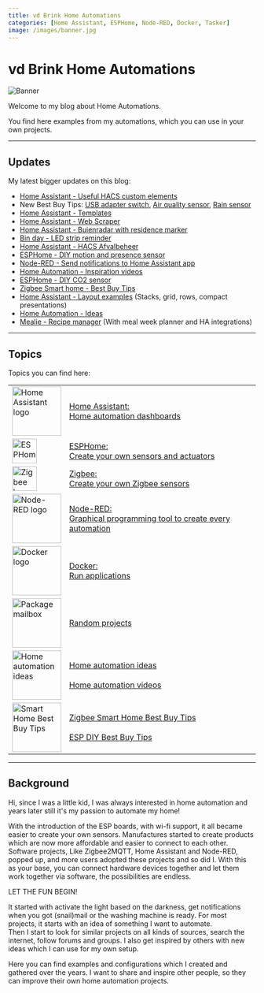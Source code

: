 ```yaml
---
title: vd Brink Home Automations
categories: [Home Assistant, ESPHome, Node-RED, Docker, Tasker]
image: /images/banner.jpg
---
```


# vd Brink Home Automations

![Banner](images/banner.jpg)

Welcome to my blog about Home Automations.

You find here examples from my automations, which you can use in your own projects.

---

## Updates

My latest bigger updates on this blog:

* [Home Assistant - Useful HACS custom elements](homeassistant/homeassistant_dashboard_hacs)
* New Best Buy Tips: [USB adapter switch](buy/smart_home_best_buy_tips#usb-adapter-switch), [Air quality sensor](buy/smart_home_best_buy_tips#air-quality-sensor), [Rain sensor](buy/smart_home_best_buy_tips#rain-sensor)
* [Home Assistant - Templates](homeassistant/homeassistant_templates)
* [Home Assistant - Web Scraper](homeassistant/homeassistant_web_scraper)
* [Home Assistant - Buienradar with residence marker](/homeassistant/homeassistant_dashboard_weather_nl#buienradar-with-residence-marker)
* [Bin day - LED strip reminder](projects/bin_day_led_strip_reminder)
* [Home Assistant - HACS Afvalbeheer](homeassistant/homeassistant_hacs_afvalbeheer)
* [ESPHome - DIY motion and presence sensor](esphome/microwave_radar_sensor_rcwl-0516) 
* [Node-RED - Send notifications to Home Assistant app](node-red/node-red_home-assistant_notifications)
* [Home Automation - Inspiration videos](ideas/home_automation_videos)
* [ESPHome - DIY CO2 sensor](esphome/co2_scd40)
* [Zigbee Smart home - Best Buy Tips](buy/smart_home_best_buy_tips)
* [Home Assistant - Layout examples](homeassistant/homeassistant_dashboard_layout) (Stacks, grid, rows, compact presentations)
* [Home Automation - Ideas](ideas/home_automation_ideas)
* [Mealie - Recipe manager](homeassistant/homeassistant_dashboard_mealie) (With meal week planner and HA integrations)

---

## Topics

Topics you can find here:

|                                                                                                                                          |                                                                                                                    | 
|------------------------------------------------------------------------------------------------------------------------------------------|--------------------------------------------------------------------------------------------------------------------|
| <a href="homeassistant/index"><img src="homeassistant/images/home_assistant_logo.png" alt="Home Assistant logo" height="100px"></a>      | [Home Assistant: <br>Home automation dashboards](homeassistant/index)                                              |
| <a href="esphome/index"><img src="esphome/images/esphome.png" alt="ESPHome logo" height="50px"></a>                                      | [ESPHome: <br>Create your own sensors and actuators](esphome/index)                                                |
| <a href="zigbee/index"><img src="zigbee/images/zigbee.jpg" alt="Zigbee logo" height="50px"></a>                                          | [Zigbee: <br>Create your own Zigbee sensors](zigbee/index)                                                         |
| <a href="node-red/index"><img src="node-red/images/node-red_logo.png" alt="Node-RED logo" height="100px"></a>                            | [Node-RED: <br>Graphical programming tool to create every automation](node-red/index)                              |
| <a href="docker/index"><img src="docker/images/docker-logo.png" alt="Docker logo" height="100px"></a>                                    | [Docker: <br>Run applications](docker/index)                                                                       |
| <a href="projects/index"><img src="projects/images_allux-600/sticker_package_box.jpg" alt="Package mailbox" height="100px"></a>          | [Random projects](projects/index)                                                                                  |
| <a href="ideas/home_automation_ideas"><img src="ideas/images/idea.png" alt="Home automation ideas" height="100px"></a>                   | [Home automation ideas](ideas/home_automation_ideas)<br><br>[Home automation videos](ideas/home_automation_videos) |
| <a href="buy/smart_home_best_buy_tips"><img src="buy/images_zigbee/zigbee_banner.png" alt="Smart Home Best Buy Tips" height="100px"></a> | [Zigbee Smart Home Best Buy Tips](buy/smart_home_best_buy_tips)<br><br>[ESP DIY Best Buy Tips](buy/esphome_diy)    |

---

## Background

Hi, since I was a little kid, I was always interested in home automation and years later still it's my passion to
automate my home!

With the introduction of the ESP boards, with wi-fi support, it all became easier to create your own sensors.
Manufactures started to create products which are now more affordable and easier to connect to each other.
Software projects, Like Zigbee2MQTT, Home Assistant and Node-RED, popped up, and more users adopted these projects and so did I.
With this as your base, you can connect hardware devices together and let them work together via software, the
possibilities are endless.

LET THE FUN BEGIN!

It started with activate the light based on the darkness, get notifications when you got (snail)mail or the washing
machine is ready.
For most projects, it starts with an idea of something I want to automate.\
Then I start to look for similar projects on all kinds of sources, search the internet, follow forums and groups.
I also get inspired by others with new ideas which I can use for my own setup.

Here you can find examples and configurations which I created and gathered over the years.
I want to share and inspire other people, so they can improve their own home automation projects.